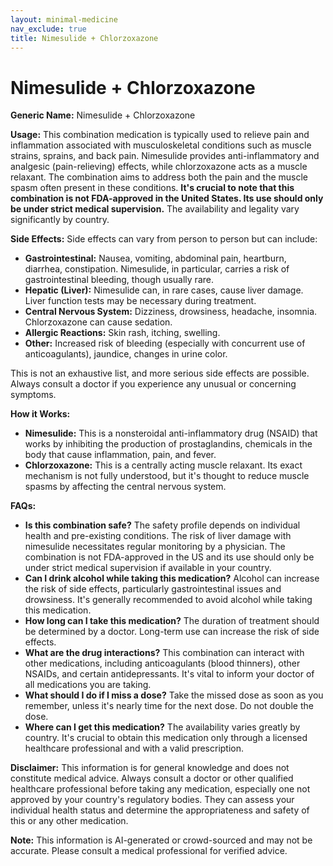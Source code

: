 ```yaml
---
layout: minimal-medicine
nav_exclude: true
title: Nimesulide + Chlorzoxazone
---
```


# Nimesulide + Chlorzoxazone

**Generic Name:** Nimesulide + Chlorzoxazone

**Usage:** This combination medication is typically used to relieve pain and inflammation associated with musculoskeletal conditions such as muscle strains, sprains, and back pain.  Nimesulide provides anti-inflammatory and analgesic (pain-relieving) effects, while chlorzoxazone acts as a muscle relaxant.  The combination aims to address both the pain and the muscle spasm often present in these conditions.  **It's crucial to note that this combination is not FDA-approved in the United States.  Its use should only be under strict medical supervision.**  The availability and legality vary significantly by country.

**Side Effects:**  Side effects can vary from person to person but can include:

* **Gastrointestinal:** Nausea, vomiting, abdominal pain, heartburn, diarrhea, constipation.  Nimesulide, in particular, carries a risk of gastrointestinal bleeding, though usually rare.
* **Hepatic (Liver):**  Nimesulide can, in rare cases, cause liver damage.  Liver function tests may be necessary during treatment.
* **Central Nervous System:** Dizziness, drowsiness, headache, insomnia. Chlorzoxazone can cause sedation.
* **Allergic Reactions:** Skin rash, itching, swelling.
* **Other:**  Increased risk of bleeding (especially with concurrent use of anticoagulants), jaundice, changes in urine color.

This is not an exhaustive list, and more serious side effects are possible.  Always consult a doctor if you experience any unusual or concerning symptoms.

**How it Works:**

* **Nimesulide:** This is a nonsteroidal anti-inflammatory drug (NSAID) that works by inhibiting the production of prostaglandins, chemicals in the body that cause inflammation, pain, and fever.
* **Chlorzoxazone:** This is a centrally acting muscle relaxant.  Its exact mechanism is not fully understood, but it's thought to reduce muscle spasms by affecting the central nervous system.


**FAQs:**

* **Is this combination safe?**  The safety profile depends on individual health and pre-existing conditions.  The risk of liver damage with nimesulide necessitates regular monitoring by a physician. The combination is not FDA-approved in the US and its use should only be under strict medical supervision if available in your country.
* **Can I drink alcohol while taking this medication?** Alcohol can increase the risk of side effects, particularly gastrointestinal issues and drowsiness. It's generally recommended to avoid alcohol while taking this medication.
* **How long can I take this medication?** The duration of treatment should be determined by a doctor.  Long-term use can increase the risk of side effects.
* **What are the drug interactions?**  This combination can interact with other medications, including anticoagulants (blood thinners), other NSAIDs, and certain antidepressants.  It's vital to inform your doctor of all medications you are taking.
* **What should I do if I miss a dose?** Take the missed dose as soon as you remember, unless it's nearly time for the next dose.  Do not double the dose.
* **Where can I get this medication?**  The availability varies greatly by country.  It's crucial to obtain this medication only through a licensed healthcare professional and with a valid prescription.


**Disclaimer:** This information is for general knowledge and does not constitute medical advice. Always consult a doctor or other qualified healthcare professional before taking any medication, especially one not approved by your country's regulatory bodies.  They can assess your individual health status and determine the appropriateness and safety of this or any other medication.


**Note:** This information is AI-generated or crowd-sourced and may not be accurate. Please consult a medical professional for verified advice.